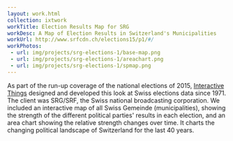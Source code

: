 ```yaml
---
layout: work.html
collection: ixtwork
workTitle: Election Results Map for SRG
workDesc: A Map of Election Results in Switzerland's Municipalities
workUrl: http://www.srfcdn.ch/elections15/p1/#/
workPhotos:
 - url: img/projects/srg-elections-1/base-map.png
 - url: img/projects/srg-elections-1/areachart.png
 - url: img/projects/srg-elections-1/spmap.png
---
```


As part of the run-up coverage of the national elections of 2015, <a href="http://www.interactivethings.com/" target="_blank">Interactive Things</a> designed and developed this look at Swiss elections data since 1971. The client was SRG/SRF, the Swiss national broadcasting corporation. We included an interactive map of all Swiss Gemeinde (municipalities), showing the strength of the different political parties' results in each election, and an area chart showing the relative strength changes over time. It charts the changing political landscape of Switzerland for the last 40 years.
